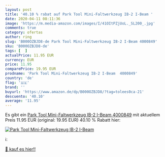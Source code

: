 ```yaml
---
layout: post
title: '40.10 % rabat auf Park Tool Mini-Faltwerkzeug IB-2 I-Beam '
date: 2020-04-11 08:11:36
image: 'https://m.media-amazon.com/images/I/41OItPZjUoL._SL200_.jpg'
comments: true
category: ofertas
author: ring
slug: 'B000OZBJD8-de Park Tool Mini-Faltwerkzeug IB-2 I-Beam 4000849'
sku: 'B000OZBJD8-de'
tags: [  ]
actualPrice: 11.95 EUR
currency: EUR
price: 11.95
comparePrice: 19.95 EUR
prodname: 'Park Tool Mini-Faltwerkzeug IB-2 I-Beam  4000849'
country: 'de'
flag: '🇩🇪'
brand: ''
buyurl: 'https://www.amazon.de/dp/B000OZBJD8/?tag=tolees0ca-21'
descuento: '40.10'
average: '11.95'
---
```


Es gibt ein [Park Tool Mini-Faltwerkzeug IB-2 I-Beam  4000849](https://www.amazon.de/dp/B000OZBJD8/?tag=tolees0ca-21) mit aktuellem Preis 11.95 EUR (original: 19.95 EUR) 40.10 % Rabatt hier:

[![Park Tool Mini-Faltwerkzeug IB-2 I-Beam ](https://m.media-amazon.com/images/I/41OItPZjUoL._SL200_.jpg)](https://www.amazon.de/dp/B000OZBJD8/?tag=tolees0ca-21)

ℹ️:


[🛒 kauf es hier!!](https://www.amazon.de/dp/B000OZBJD8/?tag=tolees0ca-21)
